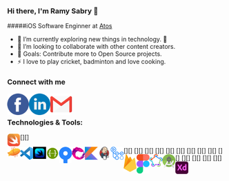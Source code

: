 ### Hi there, I'm Ramy Sabry 👋 

#####iOS Software Enginner at <a href="https://atos.net/en/">Atos </a>

- 🌱 I’m currently exploring new things in technology. 🤣
- 👯 I’m looking to collaborate with other content creators.
- 🥅 Goals: Contribute more to Open Source projects.
- ⚡ I love to play cricket, badminton and love cooking.

### Connect with me

[<img align="left" alt="Facebook" width="50px" height="50px" src="Images/Facebook-Logo.png" />][facebook_website]

[<img align="left" alt="LinkedIn" width="50px" height="50px" src="Images/Linkedin-Logo.png" />][linkedin_website]

[<img align="left" alt="Gmail" width="50px" height="50px" src="Images/Gmail-Logo.png" />][gmail_website]
<br />
<br />

### Technologies & Tools:

[<img align="left" alt="Swift" width="30px" src="Images/Swift-Logo.png" />][]

[<img align="left" alt="Zeplin" width="30px" src="Images/Zeplin-Logo.svg" />][]
[<img align="left" alt="Visual Studio Code" width="30px" src="Images/Visual-Studio-Code-Logo.svg" />][]
[<img align="left" alt="SwiftUI" width="30px" src="Images/SwiftUI-Logo.jpg" />][]
[<img align="left" alt="Swagger" width="30px" src="Images/Swagger-Logo.png" />][]
[<img align="left" alt="Source Tree" width="30px" src="Images/Source-Tree-Logo.png" />][]
[<img align="left" alt="RxSwift" width="30px" src="Images/RxSwift-Logo.png" />][]
[<img align="left" alt="Kotlin" width="30px" src="Images/Kotlin-Logo.png" />][]
[<img align="left" alt="Jenkins" width="30px" src="Images/Jenkins-Logo.png" />][]
[<img align="left" alt="Github Actions" width="30px" src="Images/Github-Actions-Logo.png" />][]
[<img align="left" alt="Firebase" width="30px" src="Images/Firebase-Logo.png" />][]
[<img align="left" alt="Firebase" width="30px" src="Images/Figma-Logo.png" />][]
[<img align="left" alt="Fastlane" width="30px" src="Images/Fastlane-Logo.png" />][]
[<img align="left" alt="Android Studio" width="30px" src="Images/Android-Studio-Logo.png" />][]
[<img align="left" alt="Adobe XD" width="30px" src="Images/Adobe-XD-Logo.png" />][]


<br />
<br />

</details>

[linkedin_website]: https://www.linkedin.com/in/ramy-sabry-153770117/
[facebook_website]: https://www.facebook.com/profile.php?id=100008612291509
[gmail_website]: ramysabry1996@gmail.com